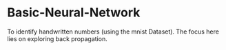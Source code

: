 # Basic-Neural-Network
To identify handwritten numbers (using the mnist Dataset). The focus here lies on exploring back propagation. 
